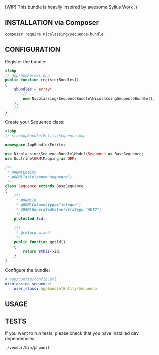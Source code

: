 [WIP] This bundle is heavily inspired by awesome Sylius Work ;)

## INSTALLATION via Composer

    composer require nicolassing/sequence-bundle

## CONFIGURATION
Register the bundle:

```php
<?php
// app/AppKernel.php
public function registerBundles()
{
    $bundles = array(
        // ...
        new Nicolassing\SequenceBundle\NicolassingSequenceBundle(),
    );
    // ...
}
```


Create your Sequence class:

```php
<?php
// src/AppBundle/Entity/Sequence.php

namespace AppBundle\Entity;

use Nicolassing\SequenceBundle\Model\Sequence as BaseSequence;
use Doctrine\ORM\Mapping as ORM;

/**
 * @ORM\Entity
 * @ORM\Table(name="sequence")
 */
class Sequence extends BaseSequence
{
    /**
     * @ORM\Id
     * @ORM\Column(type="integer")
     * @ORM\GeneratedValue(strategy="AUTO")
     */
    protected $id;
    
    /**
     * @return mixed
     */
    public function getId()
    {
        return $this->id;
    }
}
```

Configure the bundle:

```yaml
# app/config/config.yml
nicolassing_sequence:
    user_class: AppBundle\Entity\Sequence
```

## USAGE

## TESTS

If you want to run tests, please check that you have installed dev dependencies.

```bash
./vendor/bin/phpunit
```